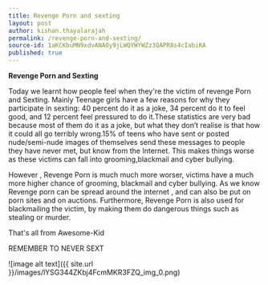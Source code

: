 ```yaml
---
title: Revenge Porn and sexting
layout: post
author: kishan.thayalarajah
permalink: /revenge-porn-and-sexting/
source-id: 1aKCKbuMN9xdvANAOy9jLWQYWYWZz3QAPR8s4cIabiKA
published: true
---
```

**Revenge Porn and Sexting**

Today we learnt how people feel when they're the victim of revenge Porn and Sexting. Mainly Teenage girls have a few reasons for why they participate in sexting: 40 percent do it as a joke, 34 percent do it to feel good, and 12 percent feel pressured to do it.These statistics are very bad because most of them do it as a joke, but what they don’t realise is that how it could all go terribly wrong.15% of teens who have sent or posted nude/semi-nude images of themselves send these messages to people they have never met, but know from the Internet. This makes things worse as these victims can fall into grooming,blackmail and cyber bullying. 

However , Revenge Porn is much much more worser, victims have a much more higher chance of grooming, blackmail and cyber bullying. As we know Revenge porn can be spread around the internet , and can also be put on porn sites and on auctions. Furthermore, Revenge Porn is also used for blackmailing the victim, by making them do dangerous things such as stealing or murder.

That's all from Awesome-Kid

REMEMBER TO NEVER SEXT 

![image alt text]({{ site.url }}/images/lYSG344ZKbj4FcmMKR3FZQ_img_0.png)

 


